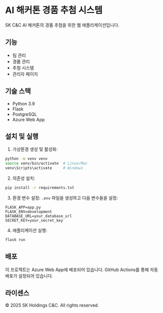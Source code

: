 # AI 해커톤 경품 추첨 시스템

SK C&C AI 해커톤의 경품 추첨을 위한 웹 애플리케이션입니다.

## 기능

- 팀 관리
- 경품 관리
- 추첨 시스템
- 관리자 페이지

## 기술 스택

- Python 3.9
- Flask
- PostgreSQL
- Azure Web App

## 설치 및 실행

1. 가상환경 생성 및 활성화:
```bash
python -m venv venv
source venv/bin/activate  # Linux/Mac
venv\Scripts\activate     # Windows
```

2. 의존성 설치:
```bash
pip install -r requirements.txt
```

3. 환경 변수 설정:
`.env` 파일을 생성하고 다음 변수들을 설정:
```
FLASK_APP=app.py
FLASK_ENV=development
DATABASE_URL=your_database_url
SECRET_KEY=your_secret_key
```

4. 애플리케이션 실행:
```bash
flask run
```

## 배포

이 프로젝트는 Azure Web App에 배포되어 있습니다. GitHub Actions를 통해 자동 배포가 설정되어 있습니다.

## 라이센스

© 2025 SK Holdings C&C. All rights reserved. 